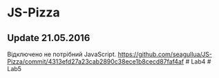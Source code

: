 # JS-Pizza

## Update 21.05.2016
Відключено не потрібний JavaScript. https://github.com/seagullua/JS-Pizza/commit/4313efd27a23cab2890c38ece1b8cecd87faf4af
#   L a b 4  
 #   L a b 5  
 